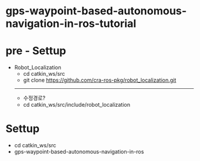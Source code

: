 # gps-waypoint-based-autonomous-navigation-in-ros-tutorial

# pre - Settup

- Robot_Localization
  - cd catkin_ws/src
  - git clone https://github.com/cra-ros-pkg/robot_localization.git
  ---
  - 수정경로?
  - cd catkin_ws/src/include/robot_localization

# Settup
- cd catkin_ws/src
- gps-waypoint-based-autonomous-navigation-in-ros
